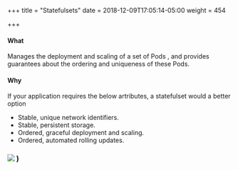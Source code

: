 +++
title = "Statefulsets"
date = 2018-12-09T17:05:14-05:00
weight = 454

+++

#### What

Manages the deployment and scaling of a set of Pods , and provides guarantees about the ordering and uniqueness of these Pods.

#### Why

If your application requires the below artributes, a statefulset would a better option

* Stable, unique network identifiers.
* Stable, persistent storage.
* Ordered, graceful deployment and scaling.
* Ordered, automated rolling updates.

### ![](/intro-k8s/images/kubernetes/sts.png) ) 